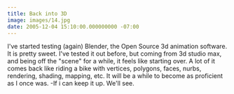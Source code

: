 ```yaml
---
title: Back into 3D
image: images/14.jpg
date: 2005-12-04 15:10:00.000000000 -07:00
---
```

I've started testing (again) Blender, the Open Source 3d animation software.  It is pretty sweet. I've tested it out before, but coming from 3d studio max, and being off the "scene" for a while, it feels like starting over.  A lot of it comes back like riding a bike with vertices, polygons, faces, nurbs, rendering, shading, mapping, etc.  It will be a while to become as proficient as I once was.  -If i can keep it up. We'll see.

